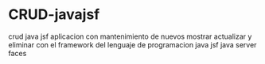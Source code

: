 # CRUD-javajsf
crud java jsf aplicacion con mantenimiento de nuevos mostrar actualizar y 
eliminar con el framework del lenguaje de programacion java jsf java server faces
